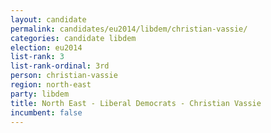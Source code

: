 ```yaml
---
layout: candidate
permalink: candidates/eu2014/libdem/christian-vassie/
categories: candidate libdem
election: eu2014
list-rank: 3
list-rank-ordinal: 3rd
person: christian-vassie
region: north-east
party: libdem
title: North East - Liberal Democrats - Christian Vassie
incumbent: false
---
```

